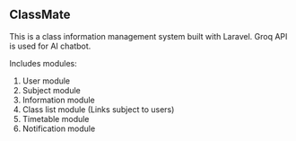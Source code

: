 <h2>ClassMate</h2>
This is a class information management system built with Laravel.
Groq API is used for AI chatbot.

Includes modules:
1. User module
2. Subject module
3. Information module
4. Class list module (Links subject to users)
5. Timetable module
6. Notification module
